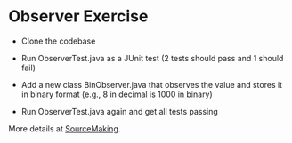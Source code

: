 # Observer Exercise

* Clone the codebase

* Run ObserverTest.java as a JUnit test (2 tests should pass and 1 should fail)

* Add a new class BinObserver.java that observes the value and stores it in binary format (e.g., 8 in decimal is 1000 in binary)

* Run ObserverTest.java again and get all tests passing

More details at [SourceMaking](https://sourcemaking.com/design_patterns/observer/).

